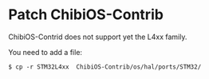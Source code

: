 # Patch ChibiOS-Contrib

ChibiOS-Contrid does not support yet the L4xx family.

You need to add a file:

    $ cp -r STM32L4xx  ChibiOS-Contrib/os/hal/ports/STM32/
